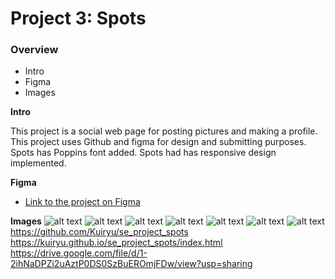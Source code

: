 # Project 3: Spots

### Overview

- Intro
- Figma
- Images

**Intro**

This project is a social web page for posting pictures and making a profile. This project uses Github and figma for design and submitting purposes. Spots has Poppins font added. Spots had has responsive design implemented.

**Figma**

- [Link to the project on Figma](https://www.figma.com/file/BBNm2bC3lj8QQMHlnqRsga/Sprint-3-Project-%E2%80%94-Spots?type=design&node-id=2%3A60&mode=design&t=afgNFybdorZO6cQo-1)

**Images**
![alt text](images/1-photo-by-moritz-feldmann-from-pexels.jpg)
![alt text](images/2-photo-by-ceiline-from-pexels.jpg)
![alt text](images/3-photo-by-tubanur-dogan-from-pexels.jpg)
![alt text](images/4-photo-by-maurice-laschet-from-pexels.jpg)
![alt text](images/5-photo-by-van-anh-nguyen-from-pexels.jpg)
![alt text](images/6-photo-by-moritz-feldmann-from-pexels.jpg)
![alt text](images/avatar.jpg)
https://github.com/Kuiryu/se_project_spots
https://kuiryu.github.io/se_project_spots/index.html
https://drive.google.com/file/d/1-2ihNaDPZi2uAztP0DS0SzBuEROmjFDw/view?usp=sharing
